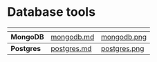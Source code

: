 # Database tools

<table data-card-size="large" data-view="cards">
   <thead>
      <tr>
         <th></th>
         <th data-hidden data-card-target data-type="content-ref"></th>
         <th data-hidden data-card-cover data-type="files"></th>
      </tr>
   </thead>
   <tbody>
      <tr>
         <td><strong>MongoDB</strong></td>
         <td><a href="mongodb.md">mongodb.md</a></td>
         <td><a href="../../../.gitbook/assets/mongodb.png">mongodb.png</a></td>
      </tr>
   </tbody>
   <tbody>
      <tr>
         <td><strong>Postgres</strong></td>
         <td><a href="postgres.md">postgres.md</a></td>
         <td><a href="../../../.gitbook/assets/postgres.png">postgres.png</a></td>
      </tr>
   </tbody>
</table>

